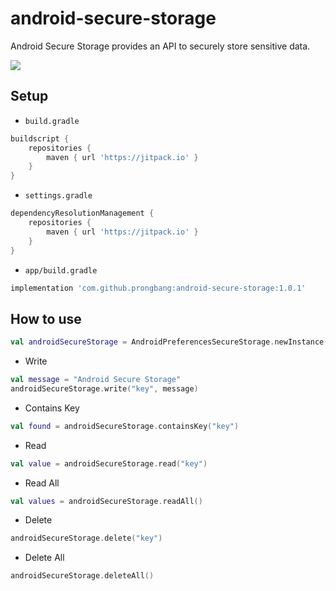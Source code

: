 # android-secure-storage

Android Secure Storage provides an API to securely store sensitive data.

[![](https://jitpack.io/v/prongbang/android-secure-storage.svg)](https://jitpack.io/#prongbang/android-secure-storage)

## Setup

- `build.gradle`

```groovy
buildscript {
    repositories {
        maven { url 'https://jitpack.io' }
    }
}
```

- `settings.gradle`

```groovy
dependencyResolutionManagement {
    repositories {
        maven { url 'https://jitpack.io' }
    }
}
```

- `app/build.gradle`

```groovy
implementation 'com.github.prongbang:android-secure-storage:1.0.1'
```

## How to use

```kotlin
val androidSecureStorage = AndroidPreferencesSecureStorage.newInstance(context)
```

- Write

```kotlin
val message = "Android Secure Storage"
androidSecureStorage.write("key", message)
```

- Contains Key

```kotlin
val found = androidSecureStorage.containsKey("key")
```

- Read

```kotlin
val value = androidSecureStorage.read("key")
```

- Read All

```kotlin
val values = androidSecureStorage.readAll()
```

- Delete

```kotlin
androidSecureStorage.delete("key")
```

- Delete All

```kotlin
androidSecureStorage.deleteAll()
```
